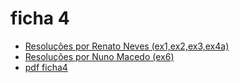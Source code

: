 # ficha 4

- [Resoluções por Renato Neves (ex1,ex2,ex3,ex4a)](https://github.com/giventofly/cp1920/blob/master/ficha4/tp3.md)
- [Resoluções por Nuno Macedo (ex6)](https://github.com/giventofly/cp1920/blob/master/ficha4/tp3.md)
- [pdf ficha4](https://github.com/giventofly/cp1920/blob/master/ficha4/cp1920f04.pdf)
